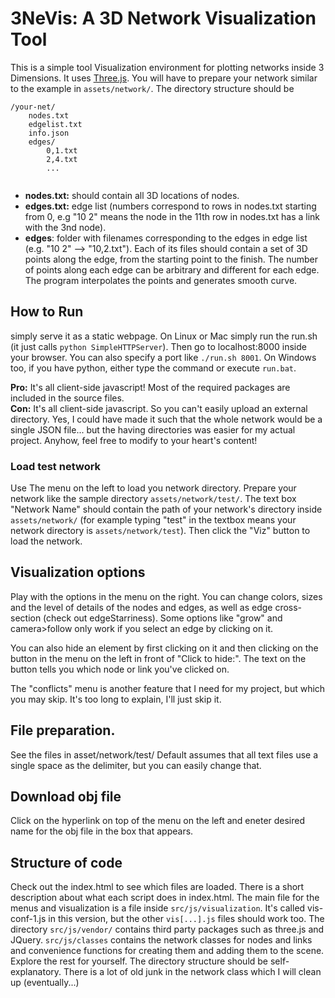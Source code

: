 # 3NeVis: A 3D Network Visualization Tool 

This is a simple tool Visualization environment for plotting networks inside 3 Dimensions. It uses [Three.js](https://threejs.org/). 
You will have to prepare your network similar to the example in `assets/network/`. 
The directory structure should be 

```
/your-net/  
    nodes.txt  
    edgelist.txt  
    info.json
    edges/  
        0,1.txt  
        2,4.txt  
        ...
        

```
* __nodes.txt:__ should contain all 3D locations of nodes.
* __edges.txt:__ edge list (numbers correspond to rows in nodes.txt starting from 0, e.g "10 2" means the node in the 11th row in nodes.txt has a link with the 3nd node).
* __edges__: folder with filenames corresponding to the edges in edge list (e.g. "10 2" --> "10,2.txt"). Each of its files should contain a set of 3D points along the edge, from the starting point to the finish. The number of points along each edge can be arbitrary and different for each edge. The program interpolates the points and generates smooth curve. 

## How to Run
simply serve it as a static webpage. On Linux or Mac simply run the run.sh (it just calls `python SimpleHTTPServer`). Then go to localhost:8000 inside your browser. You can also specify a port like `./run.sh 8001`. On Windows too, if you have python, either type the command or execute `run.bat`. 

__Pro:__ It's all client-side javascript! Most of the required packages are included in the source files.  
__Con:__ It's all client-side javascript. So you can't easily upload an external directory. Yes, I could have made it such that the whole network would be a single JSON file... but the having directories was easier for my actual project. Anyhow, feel free to modify to your heart's content!  


### Load test network
Use The menu on the left to load you network directory. Prepare your network like the sample directory `assets/network/test/`. The text box "Network Name" should contain the path of your network's directory inside `assets/network/` (for example typing "test" in the textbox means your network directory is `assets/network/test`). Then click the "Viz" button to load the network. 

## Visualization options
Play with the options in the menu on the right. You can change colors, sizes and the level of details of the nodes and edges, as well as edge cross-section (check out edgeStarriness). Some options like "grow" and camera>follow only work if you select an edge by clicking on it. 

You can also hide an element by first clicking on it and then clicking on the button in the menu on the left in front of "Click to hide:". The text on the button tells you which node or link you've clicked on. 

The "conflicts" menu is another feature that I need for my project, but which you may skip. It's too long to explain, I'll just skip it. 


## File preparation.
See the files in asset/network/test/
Default assumes that all text files use a single space as the delimiter, but you can easily change that. 

## Download obj file
Click on the hyperlink on top of the menu on the left and eneter desired name for the obj file in the box that appears. 


## Structure of code
Check out the index.html to see which files are loaded. There is a short description about what each script does in index.html. The main file for the menus and visualization is a file inside `src/js/visualization`. It's called vis-conf-1.js in this version, but the other `vis[...].js` files should work too. The directory `src/js/vendor/` contains third party packages such as three.js and JQuery. `src/js/classes` contains the network classes for nodes and links and convenience functions for creating them and adding them to the scene. Explore the rest for yourself. The directory structure should be self-explanatory. There is a lot of old junk in the network class which I will clean up (eventually...) 



